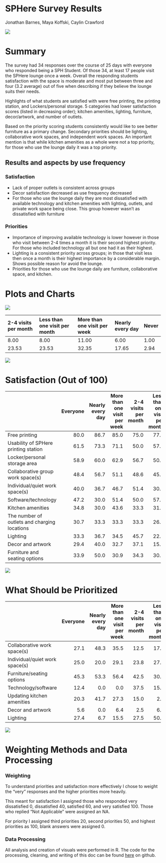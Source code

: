 # SPHere Survey Results
Jonathan Barnes, Maya Koffski, Caylin Crawford

![](SPHereSurvey_files/figure-commonmark//WordPlot2.png)

  
  
  
  
  
  

# Summary

The survey had 34 responses over the course of 25 days with everyone who
responded being a SPH Student. Of those 34, at least 17 people visit the
SPHere lounge once a week. Overall the responding students satisfaction
with the space is moderate and most put between three and four (3.2
average) out of five when describing if they believe the lounge suits
their needs.

Highlights of what students are satisfied with were free printing, the
printing station, and Lockers/personal storage. 5 categories had lower
satisfaction scores (listed in decreasing order); kitchen amenities,
lighting, furniture, decor/artwork, and number of outlets.

Based on the priority scoring students consistently would like to see
better furniture as a primary change. Secondary priorities should be
lighting, collaborative work spaces, and independent work spaces. An
important mention is that while kitchen amenities as a whole were not a
top priority, for those who use the lounge daily it was a top priority.

## Results and aspects by use frequency

### Satisfaction

- Lack of proper outlets is consistent across groups
- Decor satisfaction decreased as use frequency decreased
- For those who use the lounge daily they are most dissatisfied with
  available technology and kitchen amenities with lighting, outlets, and
  private work space being close. This group however wasn’t as
  dissatisfied with furniture

### Priorities

- Importance of improving available technology is lower however in those
  who visit between 2-4 times a month it is their second highest
  priority. For those who included technology all but one had it as
  their highest.
- Lighting is a consistent priority across groups; in those that visit
  less then once a month is their highest importance by a considerable
  margin. Shows possible reason for avoid the lounge.
- Priorities for those who use the lounge daily are furniture,
  collaborative space, and kitchen.

  
  
  
  
  
  
  
  
  
  
  
  
  
  

# Plots and Charts

![](SPHereSurvey_files/figure-commonmark/unnamed-chunk-3-1.png)

| 2-4 visits per month | Less than one visit per month | More than one visit per week | Nearly every day | Never |
|:---------------------|:------------------------------|:-----------------------------|:-----------------|:------|
| 8.00                 | 8.00                          | 11.00                        | 6.00             | 1.00  |
| 23.53                | 23.53                         | 32.35                        | 17.65            | 2.94  |

![](SPHereSurvey_files/figure-commonmark/unnamed-chunk-4-1.png)

# Satisfaction (Out of 100)

|                                              | Everyone | Nearly every day | More than one visit per week | 2-4 visits per month | Less than one visit per month |
|:---------------------------------------------|---------:|-----------------:|-----------------------------:|---------------------:|------------------------------:|
| Free printing                                |     80.0 |             86.7 |                         85.0 |                 75.0 |                          77.1 |
| Usability of SPHere printing station         |     61.5 |             73.3 |                         71.1 |                 50.0 |                          57.1 |
| Locker/personal storage area                 |     58.9 |             60.0 |                         62.9 |                 56.7 |                          50.0 |
| Collaborative group work space(s)            |     48.4 |             56.7 |                         51.1 |                 48.6 |                          45.0 |
| Individual/quiet work space(s)               |     40.0 |             36.7 |                         46.7 |                 51.4 |                          30.0 |
| Software/technology                          |     47.2 |             30.0 |                         51.4 |                 50.0 |                          57.1 |
| Kitchen amenities                            |     34.8 |             30.0 |                         43.6 |                 33.3 |                          31.4 |
| The number of outlets and charging locations |     30.7 |             33.3 |                         33.3 |                 33.3 |                          26.7 |
| Lighting                                     |     33.3 |             36.7 |                         34.5 |                 45.7 |                          22.5 |
| Decor and artwork                            |     29.4 |             40.0 |                         32.7 |                 37.1 |                          15.0 |
| Furniture and seating options                |     33.9 |             50.0 |                         30.9 |                 34.3 |                          30.0 |

![](SPHereSurvey_files/figure-commonmark/unnamed-chunk-6-1.png)

# What Should be Prioritized

|                                | Everyone | Nearly every day | More than one visit per week | 2-4 visits per month | Less than one visit per month |
|:-------------------------------|---------:|-----------------:|-----------------------------:|---------------------:|------------------------------:|
| Collaborative work space(s)    |     27.1 |             48.3 |                         35.5 |                 12.5 |                          17.5 |
| Individual/quiet work space(s) |     25.0 |             20.0 |                         29.1 |                 23.8 |                          27.5 |
| Furniture/seating options      |     45.3 |             53.3 |                         56.4 |                 42.5 |                          30.0 |
| Technology/software            |     12.4 |              0.0 |                          0.0 |                 37.5 |                          15.0 |
| Updating kitchen amenities     |     20.3 |             41.7 |                         27.3 |                 15.0 |                           2.5 |
| Decor and artwork              |      5.6 |              0.0 |                          6.4 |                  2.5 |                           6.2 |
| Lighting                       |     27.4 |              6.7 |                         15.5 |                 27.5 |                          50.0 |

![](SPHereSurvey_files/figure-commonmark/unnamed-chunk-8-1.png)

# Weighting Methods and Data Processing

### Weighting

To understand priorities and satisfaction more effectively I chose to
weight the “very” responses and the higher priorities more heavily.

This meant for satisfaction I assigned those who responded very
dissatisfied 0, dissatisfied 40, satisfied 60, and very satisfied 100.
Those who replied “Not Applicable” were assigned an NA.

For priority I assigned third priorities 20, second priorities 50, and
highest priorities as 100, blank answers were assigned 0.

### Data Processing

All analysis and creation of visuals were performed in R. The code for
the processing, cleaning, and writing of this doc can be found
[here](https://github.com/JonathanmBarnes/SPHereSurvey2024) on github.
